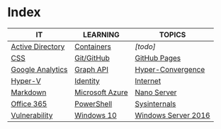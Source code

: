 # Index

|IT|LEARNING|TOPICS|
|----|---|---|
|[Active Directory](ms-windows)|[Containers](coding)|*[todo]*|
|[CSS](web-pages)|[Git/GitHub](coding)|[GitHub Pages](web-pages)|
|[Google Analytics](web-pages)|[Graph API](coding)|[Hyper-Convergence](infrastructure)|
|[Hyper-V](ms-windows)|[Identity](security)|[Internet](cloud)|
|[Markdown](web-pages)|[Microsoft Azure](cloud)|[Nano Server](ms-windows#windows-server-2016)|
|[Office 365](cloud#office-365)|[PowerShell](coding)|[Sysinternals](ms-windows)|
|[Vulnerability](security)|[Windows 10](ms-windows)|[Windows Server 2016](ms-windows#windows-server-2016)|


	



    

